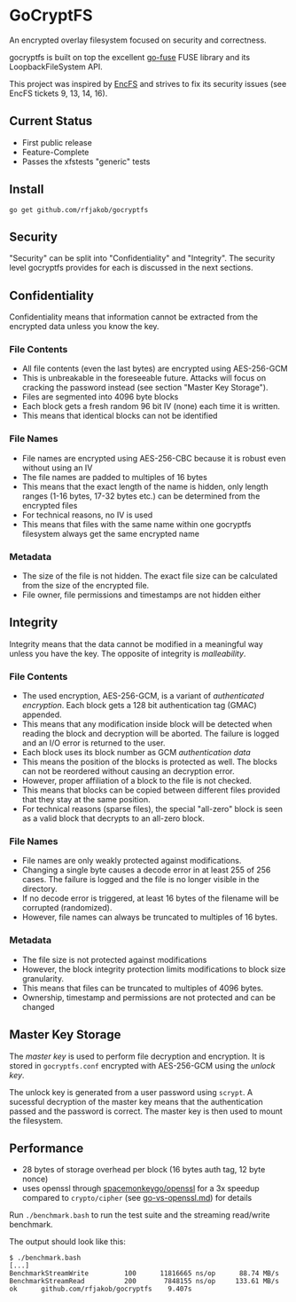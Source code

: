 GoCryptFS
=========
An encrypted overlay filesystem focused on security and correctness.

gocryptfs is built on top the excellent
[go-fuse](https://github.com/hanwen/go-fuse) FUSE library and its
LoopbackFileSystem API.

This project was inspired by [EncFS](https://github.com/vgough/encfs)
and strives to fix its security issues (see EncFS tickets 9, 13, 14, 16).

Current Status
--------------
* First public release
* Feature-Complete
* Passes the xfstests "generic" tests

Install
-------

	go get github.com/rfjakob/gocryptfs

Security
--------

"Security" can be split into "Confidentiality" and "Integrity". The
security level gocryptfs provides for each is discussed in the next
sections.

Confidentiality
---------------

Confidentiality means that information cannot be extracted from the
encrypted data unless you know the key.

### File Contents

* All file contents (even the last bytes) are encrypted using AES-256-GCM
 * This is unbreakable in the foreseeable future. Attacks will focus on
   cracking the password instead (see section "Master Key Storage").
* Files are segmented into 4096 byte blocks
* Each block gets a fresh random 96 bit IV (none) each time it is written.
 * This means that identical blocks can not be identified

### File Names

* File names are encrypted using AES-256-CBC because it is robust even
  without using an IV
* The file names are padded to multiples of 16 bytes
 * This means that the exact length of the name is hidden, only length
  ranges (1-16 bytes, 17-32 bytes etc.) can be determined from the encrypted
  files
* For technical reasons, no IV is used
 * This means that files with the same name within one gocryptfs filesystem
   always get the same encrypted name

### Metadata

* The size of the file is not hidden. The exact file size can be calculated
  from the size of the encrypted file.
* File owner, file permissions and timestamps are not hidden either

Integrity
---------

Integrity means that the data cannot be modified in a meaningful way
unless you have the key. The opposite of integrity is *malleability*.

### File Contents

* The used encryption, AES-256-GCM, is a variant of
  *authenticated encryption*. Each block gets a 128 bit authentication
  tag (GMAC) appended.
 * This means that any modification inside block will be detected when reading
   the block and decryption will be aborted. The failure is logged and an
   I/O error is returned to the user.
* Each block uses its block number as GCM *authentication data*
 * This means the position of the blocks is protected as well. The blocks
   can not be reordered without causing an decryption error.
* However, proper affiliation of a block to the file is not checked.
 * This means that blocks can be copied between different files provided
   that they stay at the same position. 
* For technical reasons (sparse files), the special "all-zero" block is
  seen as a valid block that decrypts to an all-zero block.

### File Names

* File names are only weakly protected against modifications.
 * Changing a single byte causes a decode error in at least 255 of 256
   cases. The failure is logged and the file is no longer visible in the
   directory.
 * If no decode error is triggered, at least 16 bytes of the filename will
   be corrupted (randomized).
* However, file names can always be truncated to multiples of 16 bytes.

### Metadata

* The file size is not protected against modifications
 * However, the block integrity protection limits modifications to block
   size granularity.
 * This means that files can be truncated to multiples of 4096 bytes.
* Ownership, timestamp and permissions are not protected and can be changed

Master Key Storage
------------------

The *master key* is used to perform file decryption and encryption.
It is stored in `gocryptfs.conf` encrypted with AES-256-GCM using the
*unlock key*.

The unlock key is generated from a user password using `scrypt`.
A sucessful decryption of the master key means that the authentication
passed and the password is correct. The master key is then used to
mount the filesystem.

Performance
-----------

 * 28 bytes of storage overhead per block (16 bytes auth tag, 12 byte nonce)
 * uses openssl through [spacemonkeygo/openssl](https://github.com/spacemonkeygo/openssl)
   for a 3x speedup compared to `crypto/cipher` (see [go-vs-openssl.md](https://github.com/rfjakob/gocryptfs/blob/master/openssl_benchmark/go-vs-openssl.md)) for details

Run `./benchmark.bash` to run the test suite and the streaming read/write
benchmark.

The output should look like this:

	$ ./benchmark.bash
	[...]
	BenchmarkStreamWrite	     100	  11816665 ns/op	  88.74 MB/s
	BenchmarkStreamRead 	     200	   7848155 ns/op	 133.61 MB/s
	ok  	github.com/rfjakob/gocryptfs	9.407s


